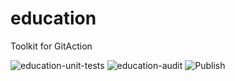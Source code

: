 # education
Toolkit for GitAction

![education-unit-tests](https://github.com/sunzhongmou/education/workflows/education-unit-tests/badge.svg)
![education-audit](https://github.com/sunzhongmou/education/workflows/education-audit/badge.svg)
![Publish](https://github.com/sunzhongmou/education/workflows/Publish/badge.svg)
